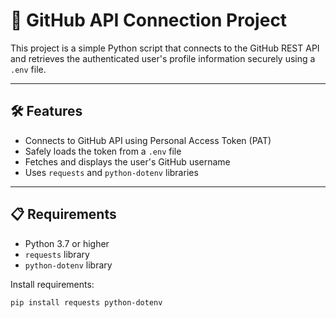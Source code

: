 
# 🚀 GitHub API Connection Project

This project is a simple Python script that connects to the GitHub REST API and retrieves the authenticated user's profile information securely using a `.env` file.

---

## 🛠 Features

- Connects to GitHub API using Personal Access Token (PAT)
- Safely loads the token from a `.env` file
- Fetches and displays the user's GitHub username
- Uses `requests` and `python-dotenv` libraries

---

## 📋 Requirements

- Python 3.7 or higher
- `requests` library
- `python-dotenv` library

Install requirements:

```bash
pip install requests python-dotenv
